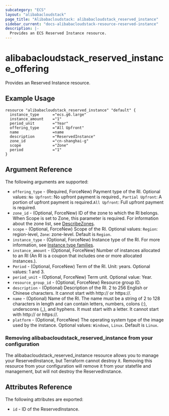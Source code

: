 ```yaml
---
subcategory: "ECS"
layout: "alibabacloudstack"
page_title: "Alibabacloudstack: alibabacloudstack_reserved_instance"
sidebar_current: "docs-alibabacloudstack-resource-reserved-instance"
description: |-
  Provides an ECS Reserved Instance resource.
---
```


# alibabacloudstack\_reserved\_instance\_offering

Provides an Reserved Instance resource.

## Example Usage

```
resource "alibabacloudstack_reserved_instance" "default" {
  instance_type      ="ecs.g6.large"
  instance_amount    ="1"
  period_unit        ="Year"
  offering_type      ="All Upfront"
  name               =name
  description        ="ReservedInstance"
  zone_id            ="cn-shanghai-g"
  scope              ="Zone"
  period             ="1"
}
```

## Argument Reference

The following arguments are supported:

* `offering_type` - (Required, ForceNew) Payment type of the RI. Optional values: `No Upfront`: No upfront payment is required., `Partial Upfront`: A portion of upfront payment is required.`All Upfront`: Full upfront payment is required.
* `zone_id` - (Optional, ForceNew) ID of the zone to which the RI belongs. When Scope is set to Zone, this parameter is required. For information about the zone list, see [DescribeZones](https://www.alibabacloud.com/help/doc-detail/25610.html).
* `scope` - (Optional, ForceNew) Scope of the RI. Optional values: `Region`: region-level, `Zone`: zone-level. Default is `Region`.
* `instance_type` - (Optional, ForceNew) Instance type of the RI. For more information, see [Instance type families](https://www.alibabacloud.com/help/doc-detail/25378.html).
* `instance_amount` - (Optional, ForceNew) Number of instances allocated to an RI (An RI is a coupon that includes one or more allocated instances.).
* `Period` - (Optional, ForceNew) Term of the RI. Unit: years. Optional values: 1 and 3.
* `period_unit` - (Optional, ForceNew) Term unit. Optional value: Year.
* `resource_group_id` - (Optional, ForceNew) Resource group ID.
* `description` - (Optional) Description of the RI. 2 to 256 English or Chinese characters. It cannot start with http:// or https://.
* `name` - (Optional) Name of the RI. The name must be a string of 2 to 128 characters in length and can contain letters, numbers, colons (:), underscores (_), and hyphens. It must start with a letter. It cannot start with http:// or https://.
* `platform` - (Optional, ForceNew) The operating system type of the image used by the instance. Optional values: `Windows`, `Linux`. Default is `Linux`.

### Removing alibabacloudstack_reserved_instance from your configuration
 
The alibabacloudstack_reserved_instance resource allows you to manage your ReservedInstance, but Terraform cannot destroy it. Removing this resource from your configuration will remove it from your statefile and management, but will not destroy the ReservedInstance.
 

## Attributes Reference

The following attributes are exported:

* `id` -  ID of the ReservedInstance.


